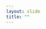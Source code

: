 ```yaml
---
layout: slide
title: ""
---
```


<section data-background-image="assets/images/Slide52.png" data-background-size="90%" data-background-position="center"></section>
